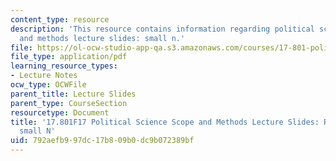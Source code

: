```yaml
---
content_type: resource
description: 'This resource contains information regarding political science scope
  and methods lecture slides: small n.'
file: https://ol-ocw-studio-app-qa.s3.amazonaws.com/courses/17-801-political-science-scope-and-methods-fall-2017/792aefb997dc17b809b0dc9b072389bf_MIT17_801F17_Week5_3.pdf
file_type: application/pdf
learning_resource_types:
- Lecture Notes
ocw_type: OCWFile
parent_title: Lecture Slides
parent_type: CourseSection
resourcetype: Document
title: '17.801F17 Political Science Scope and Methods Lecture Slides: Research Method:
  small N'
uid: 792aefb9-97dc-17b8-09b0-dc9b072389bf
---
```

